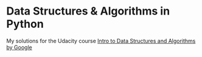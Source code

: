 # Data Structures & Algorithms in Python

My solutions for the Udacity course [Intro to Data Structures and Algorithms by Google](https://www.udacity.com/course/data-structures-and-algorithms-in-python--ud513)
